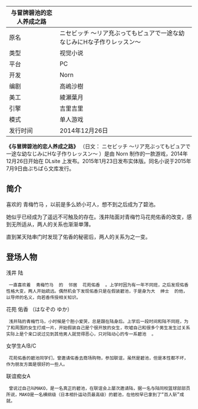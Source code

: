 |  与冒牌碧池的恋人养成之路  ||
|---|---|
|原名  |  ニセビッチ ～リア充ぶってもピュアで一途な幼なじみにHな子作りレッスン～   |
|类型  |  视觉小说   |
|平台  |  PC   |
|开发  |  Norn   |
|编剧  |  高嶋沙樹   |
|美工  |  綾瀬葉月   |
|引擎  |  吉里吉里   |
|模式  |  单人游戏   |
|发行时间  |  2014年12月26日   |
  
**《与冒牌碧池的恋人养成之路》** （日文：  ニセビッチ ～リア充ぶってもピュアで一途な幼なじみにHな子作りレッスン～  ）是由  Norn
制作的一款游戏，2014年12月26日开始在  DLsite  上发布。2015年1月23日发布实体版。同名小说于2015年7月9日由ぷちぱら文库发行。

##  简介

喜欢的  青梅竹马  ，以前是多么娇小可人，想不到之后成为了碧池。

她似乎已经成为了遥远不可触及的存在。浅井陆面对青梅竹马花苑佑香的改变，感到无所适从，两人的关系也渐渐单薄。

直到某天陆串门时发现了佑香的秘密后，两人的关系为之一变。

##  登场人物

浅井 陆

     一直喜欢着  青梅竹马  的  邻居  花苑佑香  。上学时因为有一年不同班，之后发现佑香性格大变，两人开始疏远。偶然机会下发现佑香只是在假装碧池，于是身为大  绅士  的他，以导师的名义，向若香传授相关知识。 

花苑 佑香 （はなぞの ゆか）

     浅井陆的青梅竹马，小时候是个胆小爱哭，总是跟在陆身后。上学后一段时间和陆不同班，为了和周围的女生打成一片，开始假装自己是个很开放的女生，吹嘘自己和很多个男生发生过关系  实际上是个亲口说过见到其他男人就觉得恶心，只对陆动心的专一系碧池  。 

女学生A/B/C

     花苑佑香的碧池同学们，曾邀请佑香去商场购物，参加联谊，虽然是碧池，但是本性都不坏，作为朋友方面是很好的一些人。 

联谊痴女A

     曾说过自己叫MAKO，是一名真正的碧池，在联谊会上屡次邀请陆，据一名与陆同校篮球部部员所说，MAKO是一名横纲级（日本相扑运动员最高级）的碧池，在他校早已拿到了“百人斩”成就。 

  